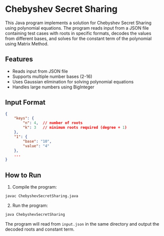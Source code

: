 # Chebyshev Secret Sharing

This Java program implements a solution for Chebyshev Secret Sharing using polynomial equations. The program reads input from a JSON file containing test cases with roots in specific formats, decodes the values from different bases, and solves for the constant term of the polynomial using Matrix Method.

## Features

- Reads input from JSON file
- Supports multiple number bases (2-16)
- Uses Gaussian elimination for solving polynomial equations
- Handles large numbers using BigInteger

## Input Format

```json
{
    "keys": {
        "n": 4,  // number of roots
        "k": 3   // minimum roots required (degree + 1)
    },
    "1": {
        "base": "10",
        "value": "4"
    },
    ...
}
```

## How to Run

1. Compile the program:
```bash
javac ChebyshevSecretSharing.java
```

2. Run the program:
```bash
java ChebyshevSecretSharing
```

The program will read from `input.json` in the same directory and output the decoded roots and constant term.
